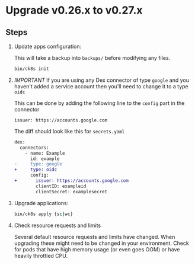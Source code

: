 # Upgrade v0.26.x to v0.27.x

## Steps

1. Update apps configuration:

    This will take a backup into `backups/` before modifying any files.

    ```bash
    bin/ck8s init
    ```

1. *IMPORTANT* If you are using any Dex connector of type `google` and you haven't added a service account then you'll need to change it to a type `oidc`

    This can be done by adding the following line to the `config` part in the connector
    ```
    issuer: https://accounts.google.com
    ```

    The diff should look like this for `secrets.yaml`

    ```diff
    dex:
      connectors:
        - name: Example
          id: example
    -     type: google
    +     type: oidc
          config:
    +       issuer: https://accounts.google.com
            clientID: exampleid
            clientSecret: examplesecret
    ```

1. Upgrade applications:

    ```bash
    bin/ck8s apply {sc|wc}
    ```

1. Check resource requests and limits

    Several default resource requests and limits have changed. When upgrading these might need to be changed in your environment. Check for pods that have high memory usage (or even goes OOM) or have heavily throttled CPU.
